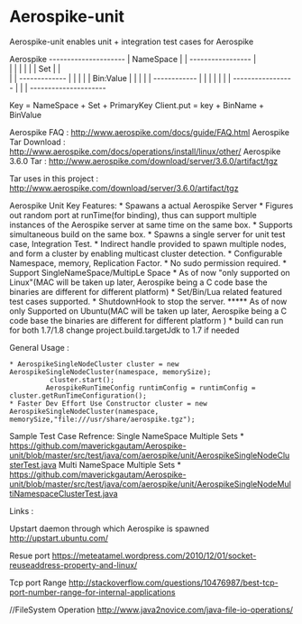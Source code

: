 # Aerospike-unit
Aerospike-unit  enables unit + integration test cases for Aerospike


Aerospike 
            ---------------------
           |     NameSpace       |
           |  -----------------  |                 
           | |                 | |
           | |      Set        | |  
           | |  -------------  | |
           | |  |  Bin:Value | | |
           | |   ------------  | |
           | |                 | |
           |  -----------------  | 
           |                     |
            ---------------------

Key = NameSpace + Set + PrimaryKey 
Client.put =  key + BinName + BinValue

Aerospike FAQ          : http://www.aerospike.com/docs/guide/FAQ.html
Aerospike Tar Download : http://www.aerospike.com/docs/operations/install/linux/other/
Aerospike 3.6.0 Tar    :  http://www.aerospike.com/download/server/3.6.0/artifact/tgz

Tar uses in this project : http://www.aerospike.com/download/server/3.6.0/artifact/tgz 




Aerospike Unit Key Features:
    * Spawans a actual Aerospike Server
    * Figures out random port at runTime(for binding), thus can support multiple instances of the Aerospike server at same time on the same box.
    * Supports simultaneous build on the same box.
    * Spawns a single server for unit test case, Integration Test.
    * Indirect handle provided to spawn multiple nodes, and form a cluster by enabling multicast cluster detection.
    * Configurable Namespace, memory, Replication Factor.
    * No sudo permission required.
    * Support SingleNameSpace/MultipLe Space
    * As of now "only supported on Linux"(MAC will be taken up later, Aerospike being a C code base the binaries are different for different platform)
    * Set/Bin/Lua related featured test cases supported.
    * ShutdownHook to stop the server. 
    ***** As of now only Supported on Ubuntu(MAC will be taken up later, Aerospike being a C code base the binaries are different  for different platform )
    * build can run for both 1.7/1.8 change  project.build.targetJdk to 1.7 if needed


General Usage : 

    * AerospikeSingleNodeCluster cluster = new AerospikeSingleNodeCluster(namespace, memorySize);
              cluster.start();
             AerospikeRunTimeConfig runtimConfig = runtimConfig = cluster.getRunTimeConfiguration();
    * Faster Dev Effort Use Constructor cluster = new AerospikeSingleNodeCluster(namespace, memorySize,"file:///usr/share/aerospike.tgz");



Sample Test Case Refrence:
      Single NameSpace Multiple Sets 
    * https://github.com/maverickgautam/Aerospike-unit/blob/master/src/test/java/com/aerospike/unit/AerospikeSingleNodeClusterTest.java
      Multi NameSpace Multiple Sets 
    * https://github.com/maverickgautam/Aerospike-unit/blob/master/src/test/java/com/aerospike/unit/AerospikeSingleNodeMultiNamespaceClusterTest.java




Links : 

Upstart daemon through which Aerospike is spawned 
http://upstart.ubuntu.com/

Resue port 
https://meteatamel.wordpress.com/2010/12/01/socket-reuseaddress-property-and-linux/

Tcp port Range 
http://stackoverflow.com/questions/10476987/best-tcp-port-number-range-for-internal-applications

//FileSystem Operation
http://www.java2novice.com/java-file-io-operations/
